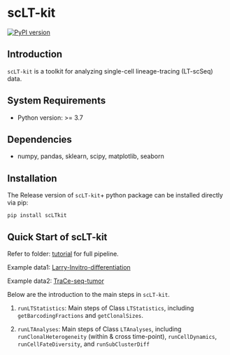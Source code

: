 # scLT-kit

[![PyPI version](https://badge.fury.io/py/scLTkit.svg)](https://pypi.org/project/scLTkit/)

## Introduction
`scLT-kit` is a toolkit for analyzing single-cell lineage-tracing (LT-scSeq) data.

## System Requirements
- Python version: >= 3.7

## Dependencies
- numpy, pandas, sklearn, scipy, matplotlib, seaborn

## Installation

The Release version of `scLT-kit`+ python package can be installed directly via pip:
```
pip install scLTkit
```

## Quick Start of scLT-kit

Refer to folder: [tutorial](https://github.com/czythu/scLTkit/tree/main/tutorial) for full pipeline.

Example data1: [Larry-Invitro-differentiation](https://cloud.tsinghua.edu.cn/f/1b94b3229f4a4c52985e/?dl=1)

Example data2: [TraCe-seq-tumor](https://cloud.tsinghua.edu.cn/f/dae5b3ff8bd04177bd5f/?dl=1)

Below are the introduction to the main steps in `scLT-kit`.

1. `runLTStatistics`: Main steps of Class `LTStatistics`, including `getBarcodingFractions` and `getClonalSizes`.

2. `runLTAnalyses`: Main steps of Class `LTAnalyses`, including `runClonalHeterogeneity` (within & cross time-point),
`runCellDynamics`, `runCellFateDiversity`, and `runSubClusterDiff`
